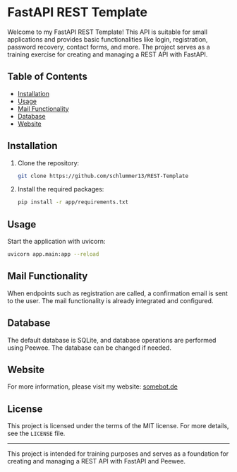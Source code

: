 
# FastAPI REST Template

Welcome to my FastAPI REST Template! This API is suitable for small applications and provides basic functionalities like login, registration, password recovery, contact forms, and more. The project serves as a training exercise for creating and managing a REST API with FastAPI.

## Table of Contents

- [Installation](#installation)
- [Usage](#usage)
- [Mail Functionality](#mail-functionality)
- [Database](#database)
- [Website](#website)

## Installation

1. Clone the repository:
    ```bash
    git clone https://github.com/schlummer13/REST-Template
    ```

2. Install the required packages:
    ```bash
    pip install -r app/requirements.txt
    ```

## Usage

Start the application with uvicorn:
```bash
uvicorn app.main:app --reload
```

## Mail Functionality

When endpoints such as registration are called, a confirmation email is sent to the user. The mail functionality is already integrated and configured.

## Database

The default database is SQLite, and database operations are performed using Peewee. The database can be changed if needed.

## Website

For more information, please visit my website: [somebot.de](https://www.somebot.de)

## License

This project is licensed under the terms of the MIT license. For more details, see the `LICENSE` file.

---

This project is intended for training purposes and serves as a foundation for creating and managing a REST API with FastAPI and Peewee.
